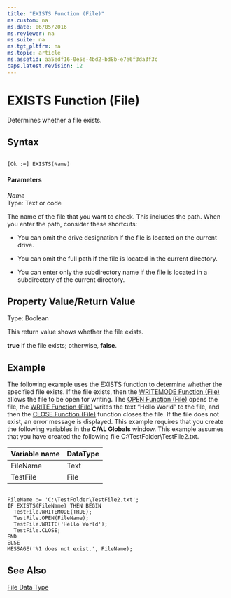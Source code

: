 ```yaml
---
title: "EXISTS Function (File)"
ms.custom: na
ms.date: 06/05/2016
ms.reviewer: na
ms.suite: na
ms.tgt_pltfrm: na
ms.topic: article
ms.assetid: aa5edf16-0e5e-4bd2-bd8b-e7e6f3da3f3c
caps.latest.revision: 12
---
```

# EXISTS Function (File)
Determines whether a file exists.  
  
## Syntax  
  
```  
  
[Ok :=] EXISTS(Name)  
```  
  
#### Parameters  
 *Name*  
 Type: Text or code  
  
 The name of the file that you want to check. This includes the path. When you enter the path, consider these shortcuts:  
  
-   You can omit the drive designation if the file is located on the current drive.  
  
-   You can omit the full path if the file is located in the current directory.  
  
-   You can enter only the subdirectory name if the file is located in a subdirectory of the current directory.  
  
## Property Value\/Return Value  
 Type: Boolean  
  
 This return value shows whether the file exists.  
  
 **true** if the file exists; otherwise, **false**.  
  
## Example  
 The following example uses the EXISTS function to determine whether the specified file exists. If the file exists, then the [WRITEMODE Function \(File\)](../dynamics-nav/WRITEMODE-Function--File-.md) allows the file to be open for writing. The [OPEN Function \(File\)](../dynamics-nav/OPEN-Function--File-.md) opens the file, the [WRITE Function \(File\)](../dynamics-nav/WRITE-Function--File-.md) writes the text “Hello World” to the file, and then the [CLOSE Function \(File\)](../dynamics-nav/CLOSE-Function--File-.md) function closes the file. If the file does not exist, an error message is displayed. This example requires that you create the following variables in the **C\/AL Globals** window. This example assumes that you have created the following file C:\\TestFolder\\TestFile2.txt.  
  
|Variable name|DataType|  
|-------------------|--------------|  
|FileName|Text|  
|TestFile|File|  
  
```  
  
FileName := 'C:\TestFolder\TestFile2.txt';  
IF EXISTS(FileName) THEN BEGIN  
  TestFile.WRITEMODE(TRUE);  
  TestFile.OPEN(FileName);  
  TestFile.WRITE('Hello World');  
  TestFile.CLOSE;  
END  
ELSE  
MESSAGE('%1 does not exist.', FileName);  
```  
  
## See Also  
 [File Data Type](../dynamics-nav/File-Data-Type.md)